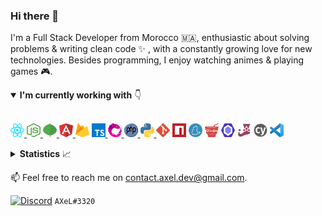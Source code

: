 ### Hi there 👋

I'm a Full Stack Developer from Morocco 🇲🇦, enthusiastic about solving problems & writing clean code :sparkles: , with a constantly growing love for new technologies. Besides programming, I enjoy watching animes & playing games :video_game:.

<details open>
  <summary><b>I'm currently working with</b> 👇</summary>

  <br/>

  <a href="https://reactjs.org/" target="_blank" title="React"><img src="icons/react.svg" alt="React" width="22" height="22" />
  <a href="https://nodejs.org/en/" target="_blank" title="Node.js"><img src="icons/nodejs.svg" alt="Node.js" width="22" height="22" />
  <a href="https://www.mongodb.com/" target="_blank" title="MongoDB"><img src="icons/mongodb.svg" alt="MongoDB" width="22" height="22" />
  <a href="https://angular.io/" target="_blank" title="Angular"><img src="icons/angular.svg" alt="Angular" width="22" height="22" />
  <a href="https://firebase.google.com/" target="_blank" title="Firebase"><img src="icons/firebase.svg" alt="Firebase" width="22" height="22" /></a>
  <a href="https://www.typescriptlang.org/" target="_blank" title="Typescript"><img src="icons/typescript.svg" alt="Typescript" width="22" height="22" />
  <a href="https://rxjs.dev/" target="_blank" title="RxJS"><img src="icons/rxjs.svg" alt="RxJS" width="22" height="22" />
  <a href="https://www.php.net/" target="_blank" title="PHP"><img src="icons/php.svg" alt="PHP" width="22" height="22" />
  <a href="https://www.python.org/" target="_blank" title="Python"><img src="icons/python.svg" alt="Python" width="22" height="22" />
  <a href="https://git-scm.com/" target="_blank" title="Git"><img src="icons/git.svg" alt="Git" width="22" height="22" /></a>
  <a href="https://www.npmjs.com/" target="_blank" title="NPM"><img src="icons/npm.svg" alt="NPM" width="22" height="22" /></a>
  <a href="https://yarnpkg.com/" target="_blank" title="Yarn"><img src="icons/yarn.svg" alt="Yarn" width="22" height="22" /></a>
  <a href="https://gulpjs.com/" target="_blank" title="Gulp"><img src="icons/gulp.svg" alt="Gulp" width="22" height="22" /></a>
  <a href="https://eslint.org/" target="_blank" title="Eslint"><img src="icons/eslint.svg" alt="Eslint" width="22" height="22" /></a>
  <a href="https://jestjs.io/" target="_blank" title="Jest"><img src="icons/jest.svg" alt="Jest" width="22" height="22" /></a>
  <a href="https://www.cypress.io/" target="_blank" title="Cypress"><img src="icons/cypress.svg" alt="Cypress" width="22" height="22" /></a>
  <a href="https://code.visualstudio.com/" target="_blank" title="VS Code"><img src="icons/vscode.svg" alt="VS Code" width="22" height="22" /></a>

</details>

<details>
  <summary><b>Statistics</b> 📈</summary>

  <div align="center">
  
  <a href="https://github.com/AXeL-dev">
    <img align="center" src="https://github-readme-stats.vercel.app/api?username=axel-dev&count_private=true&include_all_commits=true&show_icons=true&hide_border=true" alt="AXeL's github stats" />
  </a>
  
  <a href="https://github.com/AXeL-dev">
    <img align="center" src="https://github-readme-stats.vercel.app/api/top-langs?username=axel-dev&layout=compact&hide_border=true" alt="Top Langs" />
  </a>
  
  <br/>
  <br/>
  
  ![visitors](https://visitor-badge.glitch.me/badge?page_id=axel-dev)

  </div>
</details>

📫 Feel free to reach me on [contact.axel.dev@gmail.com](mailto:contact.axel.dev@gmail.com).

<a href="https://discord.com/" target="_blank" title="Discord"><img src="https://discord.com/assets/f8389ca1a741a115313bede9ac02e2c0.svg" alt="Discord" width="22" height="22" align="top" /></a> `AXeL#3320`
